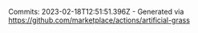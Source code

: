 Commits: 2023-02-18T12:51:51.396Z - Generated via https://github.com/marketplace/actions/artificial-grass
<br>
